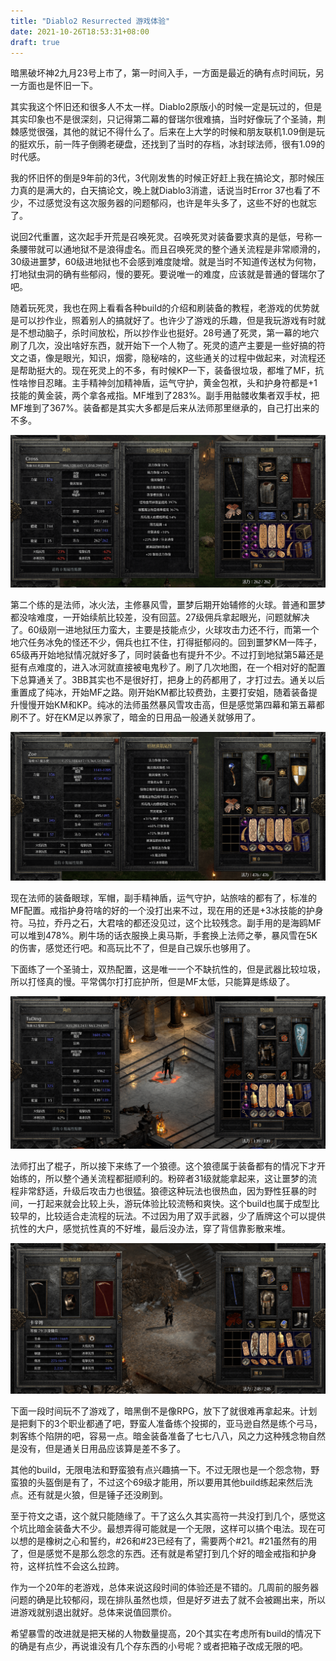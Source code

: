 ```yaml
---
title: "Diablo2 Resurrected 游戏体验"
date: 2021-10-26T18:53:31+08:00
draft: true
---
```


暗黑破坏神2九月23号上市了，第一时间入手，一方面是最近的确有点时间玩，另一方面也是怀旧一下。

其实我这个怀旧还和很多人不太一样。Diablo2原版小的时候一定是玩过的，但是其实印象也不是很深刻，只记得第二幕的督瑞尔很难搞，当时好像玩了个圣骑，荆棘感觉很强，其他的就记不得什么了。后来在上大学的时候和朋友联机1.09倒是玩的挺欢乐，前一阵子倒腾老硬盘，还找到了当时的存档，冰封球法师，很有1.09的时代感。

我的怀旧怀的倒是9年前的3代，3代刚发售的时候正好赶上我在搞论文，那时候压力真的是满大的，白天搞论文，晚上就Diablo3消遣，话说当时Error 37也看了不少，不过感觉没有这次服务器的问题郁闷，也许是年头多了，这些不好的也就忘了。

说回2代重置，这次起手开荒是召唤死灵。召唤死灵对装备要求真的是低，号称一条腰带就可以通地狱不是浪得虚名。而且召唤死灵的整个通关流程是非常顺滑的，30级进噩梦，60级进地狱也不会感到难度陡增。就是当时不知道传送杖为何物，打地狱虫洞的确有些郁闷，慢的要死。要说唯一的难度，应该就是普通的督瑞尔了吧。

随着玩死灵，我也在网上看看各种build的介绍和刷装备的教程，老游戏的优势就是可以抄作业，照着别人的搞就好了。也许少了游戏的乐趣，但是我玩游戏有时就是不想动脑子，杀时间放松，所以抄作业也挺好。28号通了死灵，第一幕的地穴刷了几次，没出啥好东西，就开始下一个人物了。死灵的遗产主要是一些好搞的符文之语，像是眼光，知识，烟雾，隐秘啥的，这些通关的过程中做起来，对流程还是帮助挺大的。现在死灵上的不多，有时候KP一下，装备很垃圾，都堆了MF，抗性啥惨目忍睹。主手精神剑加精神盾，运气守护，黄金包袱，头和护身符都是+1技能的黄金装，两个拿各戒指。MF堆到了283%。副手用骷髅收集者双手杖，把MF堆到了367%。装备都是其实大多都是后来从法师那里继承的，自己打出来的不多。

![nec-off](/diablo2/nec-off.png)

第二个练的是法师，冰火法，主修暴风雪，噩梦后期开始辅修的火球。普通和噩梦都没啥难度，一开始续航比较差，没有回蓝。27级佣兵拿起眼光，问题就解决了。60级刚一进地狱压力蛮大，主要是技能点少，火球攻击力还不行，而第一个地穴任务冰免的怪还不少，佣兵也扛不住，打得挺郁闷的。回到噩梦KM一阵子，65级再开始地狱情况就好多了，同时装备也有提升不少。不过打到地狱第5幕还是挺有点难度的，进入冰河就直接被电鬼秒了。刷了几次地图，在一个相对好的配置下总算通关了。3BB其实也不是很好打，把身上的药都用了，才打过去。通关以后重置成了纯冰，开始MF之路。刚开始KM都比较费劲，主要打安姐，随着装备提升慢慢开始KM和KP。纯冰的法师虽然暴风雪攻击高，但是感觉第四幕和第五幕都刷不了。好在KM足以养家了，暗金的日用品一般通关就够用了。

![sor-main](/diablo2/sor-main.png)

现在法师的装备眼球，军帽，副手精神盾，运气守护，站旅啥的都有了，标准的MF配置。戒指护身符啥的好的一个没打出来不过，现在用的还是+3冰技能的护身符。马拉，乔丹之石，大君啥的都还没见过，这个比较残念。副手用的是海鸥MF可以堆到478%。刷牛场的话衣服换上奥马斯，手套换上法师之拳，暴风雪在5K的伤害，感觉还行吧。和高玩比不了，但是自己娱乐也够用了。

下面练了一个圣骑士，双热配置，这是唯一一个不缺抗性的，但是武器比较垃圾，所以打怪真的慢。平常偶尔打打庇护所，但是MF太低，只能算是练级了。

![pal](/diablo2/pal.png)

法师打出了棍子，所以接下来练了一个狼德。这个狼德属于装备都有的情况下才开始练的，所以整个通关流程都挺顺利的。粉碎者31级就能拿起来，这让噩梦的流程非常舒适，升级后攻击力也很猛。狼德这种玩法也很热血，因为野性狂暴的时间，一打起来就会比较上头，游玩体验比较流畅和爽快。这个build也属于成型比较早的，比较适合走流程的玩法。不过因为用了双手武器，少了盾牌这个可以提供抗性的大户，感觉抗性真的不好堆，最后没办法，穿了背信靠影散来堆。

![dur](/diablo2/dur.png)

下面一段时间玩不了游戏了，暗黑倒不是像RPG，放下了就很难再拿起来。计划是把剩下的3个职业都通了吧，野蛮人准备练个投掷的，亚马逊自然是练个弓马，刺客练个陷阱的吧，容易一点。暗金装备准备了七七八八，风之力这种残念物自然是没有，但是通关日用品应该算是差不多了。

其他的build，无限电法和野蛮狼有点兴趣搞一下。不过无限也是一个怨念物，野蛮狼的头盔倒是有了，不过这个69级才能用，所以要用其他build练起来然后洗点。还有就是火狼，但是锤子还没刷到。

至于符文之语，这个就只能随缘了。干了这么久其实高符一共没打到几个，感觉这个坑比暗金装备大不少。最想弄得可能就是一个无限，这样可以搞个电法。现在可以想的是橡树之心和誓约，#26和#23已经有了，需要两个#21。#21虽然有的用了，但是感觉不是那么怨念的东西。还有就是希望打到几个好的暗金戒指和护身符，这样抗性不会这么拉跨。

作为一个20年的老游戏，总体来说这段时间的体验还是不错的。几周前的服务器问题的确是比较郁闷，现在排队虽然也烦，但是好歹进去了就不会被踢出来，所以进游戏就别退出就好。总体来说值回票价。

希望暴雪的改进就是把天梯的人物数量提高，20个其实在考虑所有build的情况下的确是有点少，再说谁没有几个存东西的小号呢？或者把箱子改成无限的吧。
